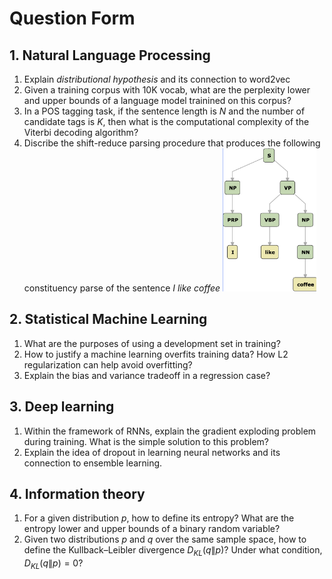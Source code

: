 # Question Form

## 1. Natural Language Processing

1. Explain *distributional hypothesis* and its connection to word2vec
2. Given a training corpus with 10K vocab, what are the perplexity lower and upper bounds of a language model trainined on this corpus?
3. In a POS tagging task, if the sentence length is $N$ and the number of candidate tags is $K$, then what is the computational complexity of the Viterbi decoding algorithm?
4. Discribe the shift-reduce parsing procedure that produces the following constituency parse of the sentence *I like coffee* <img src="parse.png" alt="parse" width="150"/>

## 2. Statistical Machine Learning

1. What are the purposes of using a development set in training?
2. How to justify a machine learning overfits training data? How L2 regularization can help avoid overfitting?
3. Explain the bias and variance tradeoff in a regression case?

## 3. Deep learning

1. Within the framework of RNNs, explain the gradient exploding problem during training. What is the simple solution to this problem?
2. Explain the idea of dropout in learning neural networks and its connection to ensemble learning.

## 4. Information theory

1. For a given distribution $p$, how to define its entropy? What are the entropy lower and upper bounds of a binary random variable? 
2. Given two distributions $p$ and $q$ over the same sample space, how to define the Kullback–Leibler divergence $D_{KL}(q\|p)$? Under what condition, $D_{KL}(q\|p)=0$?